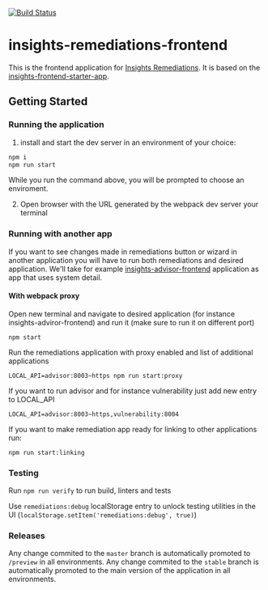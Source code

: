 [![Build Status](https://travis-ci.org/RedHatInsights/insights-remediations-frontend.svg?branch=master)](https://travis-ci.org/RedHatInsights/insights-remediations-frontend)

# insights-remediations-frontend

This is the frontend application for [Insights Remediations](https://github.com/redhatinsights/insights-remediations). It is based on the [insights-frontend-starter-app](https://github.com/redhatinsights/insights-frontend-starter-app).

## Getting Started

### Running the application

1. install and start the dev server in an environment of your choice:

```sh
npm i
npm run start
```
While you run the command above, you will be prompted to choose an enviroment.

2. Open browser with the URL generated by the webpack dev server your terminal


### Running with another app

If you want to see changes made in remediations button or wizard in another application you will have to run both remediations and desired application. We'll take for example [insights-advisor-frontend](https://github.com/RedHatInsights/insights-advisor-frontend) application as app that uses system detail.

#### With webpack proxy
Open new terminal and navigate to desired application (for instance insights-adviror-frontend) and run it (make sure to run it on different port)
```
npm start
```

Run the remediations application with proxy enabled and list of additional applications
```
LOCAL_API=advisor:8003~https npm run start:proxy
```

If you want to run advisor and for instance vulnerability just add new entry to LOCAL_API
```
LOCAL_API=advisor:8003~https,vulnerability:8004
```

If you want to make remediation app ready for linking to other applications run:
```
npm run start:linking
```

### Testing

Run `npm run verify` to run build, linters and tests

Use `remediations:debug` localStorage entry to unlock testing utilities in the UI (`localStorage.setItem('remediations:debug', true)`)

### Releases

Any change commited to the `master` branch is automatically promoted to `/preview` in all environments.
Any change commited to the `stable` branch is automatically promoted to the main version of the application in all environments.
